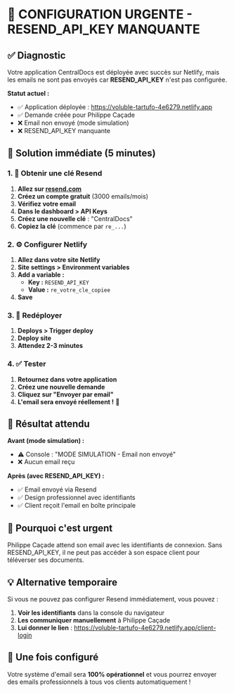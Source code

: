 # 🚨 CONFIGURATION URGENTE - RESEND_API_KEY MANQUANTE

## ✅ Diagnostic

Votre application CentralDocs est déployée avec succès sur Netlify, mais les emails ne sont pas envoyés car **RESEND_API_KEY** n'est pas configurée.

**Statut actuel :**
- ✅ Application déployée : https://voluble-tartufo-4e6279.netlify.app
- ✅ Demande créée pour Philippe Caçade
- ❌ Email non envoyé (mode simulation)
- ❌ RESEND_API_KEY manquante

## 🔧 Solution immédiate (5 minutes)

### 1. 🔑 Obtenir une clé Resend

1. **Allez sur [resend.com](https://resend.com)**
2. **Créez un compte gratuit** (3000 emails/mois)
3. **Vérifiez votre email**
4. **Dans le dashboard > API Keys**
5. **Créez une nouvelle clé** : "CentralDocs"
6. **Copiez la clé** (commence par `re_...`)

### 2. ⚙️ Configurer Netlify

1. **Allez dans votre site Netlify**
2. **Site settings > Environment variables**
3. **Add a variable :**
   - **Key :** `RESEND_API_KEY`
   - **Value :** `re_votre_cle_copiee`
4. **Save**

### 3. 🔄 Redéployer

1. **Deploys > Trigger deploy**
2. **Deploy site**
3. **Attendez 2-3 minutes**

### 4. ✅ Tester

1. **Retournez dans votre application**
2. **Créez une nouvelle demande**
3. **Cliquez sur "Envoyer par email"**
4. **L'email sera envoyé réellement !** 🎉

## 🎯 Résultat attendu

**Avant (mode simulation) :**
- ⚠️ Console : "MODE SIMULATION - Email non envoyé"
- ❌ Aucun email reçu

**Après (avec RESEND_API_KEY) :**
- ✅ Email envoyé via Resend
- ✅ Design professionnel avec identifiants
- ✅ Client reçoit l'email en boîte principale

## 🚨 Pourquoi c'est urgent

Philippe Caçade attend son email avec les identifiants de connexion. Sans RESEND_API_KEY, il ne peut pas accéder à son espace client pour téléverser ses documents.

## 💡 Alternative temporaire

Si vous ne pouvez pas configurer Resend immédiatement, vous pouvez :

1. **Voir les identifiants** dans la console du navigateur
2. **Les communiquer manuellement** à Philippe Caçade
3. **Lui donner le lien** : https://voluble-tartufo-4e6279.netlify.app/client-login

## 🎉 Une fois configuré

Votre système d'email sera **100% opérationnel** et vous pourrez envoyer des emails professionnels à tous vos clients automatiquement !